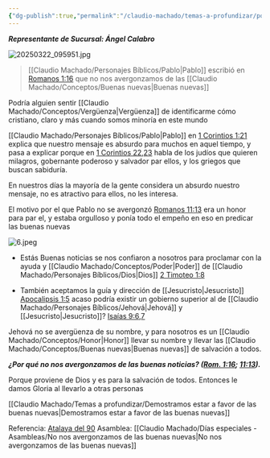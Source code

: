 ```yaml
---
{"dg-publish":true,"permalink":"/claudio-machado/temas-a-profundizar/porque-no-nos-avergonzamos-de-las-buenas-nuevas/"}
---
```


***Representante de Sucursal: Ángel Calabro***

![20250322_095951.jpg](/img/user/Personal/Im%C3%A1genes/20250322_095951.jpg)

>[[Claudio Machado/Personajes Bíblicos/Pablo\|Pablo]] escribió en [Romanos 1:16](https://wol.jw.org/es/wol/bc/r4/lp-s/1990004/0/0) que no nos avergonzamos de las [[Claudio Machado/Conceptos/Buenas nuevas\|Buenas nuevas]] 


Podría alguien sentir [[Claudio Machado/Conceptos/Vergüenza\|Vergüenza]] de identificarme cómo cristiano, claro y más cuando somos minoría en este mundo 

[[Claudio Machado/Personajes Bíblicos/Pablo\|Pablo]] en  [1 Corintios 1:21](https://wol.jw.org/es/wol/b/r4/lp-s/nwtsty/46/1#v=46:1:21) explica que nuestro mensaje es absurdo para muchos en aquel tiempo, y pasa a explicar porque en [1 Corintios 22,23](https://wol.jw.org/es/wol/b/r4/lp-s/nwtsty/46/1#v=46:1:22-46:1:23) habla de los judíos que quieren milagros, gobernante poderoso y salvador par ellos, y los griegos que buscan sabiduría.

En nuestros días la mayoría de la gente considera un absurdo nuestro mensaje, no es atractivo para ellos, no les interesa. 

El motivo por el que Pablo no se avergonzó [Romanos 11:13](https://wol.jw.org/es/wol/b/r4/lp-s/nwtsty/45/11#v=45:11:13) era un honor para par el, y estaba orgulloso y ponía todo el empeño en eso en predicar las buenas nuevas 

![6.jpeg](/img/user/Personal/Im%C3%A1genes/6.jpeg)

- Estás Buenas noticias se nos confiaron a nosotros para proclamar con la ayuda y [[Claudio Machado/Conceptos/Poder\|Poder]] de [[Claudio Machado/Personajes Bíblicos/Dios\|Dios]] [2 Timoteo 1:8](https://wol.jw.org/es/wol/bc/r4/lp-s/1990004/10/0) 


- También aceptamos la guía y dirección de [[Jesucristo\|Jesucristo]] [Apocalipsis 1:5](https://wol.jw.org/es/wol/bc/r4/lp-s/1990004/17/1) acaso podría existir un gobierno superior al de [[Claudio Machado/Personajes Bíblicos/Jehová\|Jehová]] y [[Jesucristo\|Jesucristo]]? [Isaías 9:6,7](https://wol.jw.org/es/wol/b/r4/lp-s/nwtsty/23/9#v=23:9:6-23:9:7)

Jehová no se avergüenza de su nombre, y para nosotros es un [[Claudio Machado/Conceptos/Honor\|Honor]]  llevar su nombre y llevar las [[Claudio Machado/Conceptos/Buenas nuevas\|Buenas nuevas]] de salvación a todos.

***¿Por qué no nos avergonzamos de las buenas noticias? ([Rom. 1:16](https://wol.jw.org/es/wol/b/r4/lp-s/nwtsty/45/1#v=45:1:16); [11:13](https://wol.jw.org/es/wol/b/r4/lp-s/nwtsty/45/11#v=45:11:13)).***

Porque proviene de Dios y es para la salvación de todos. Entonces le damos Gloria al llevarlo a otras personas 

[[Claudio Machado/Temas a profundizar/Demostramos estar a favor de las buenas nuevas\|Demostramos estar a favor de las buenas nuevas]]

Referencia: [Atalaya del 90](https://wol.jw.org/es/wol/d/r4/lp-s/1990004?q=no+nos+avergonzamos&p=par)
Asamblea: [[Claudio Machado/Días especiales - Asambleas/No nos avergonzamos de las buenas nuevas\|No nos avergonzamos de las buenas nuevas]]